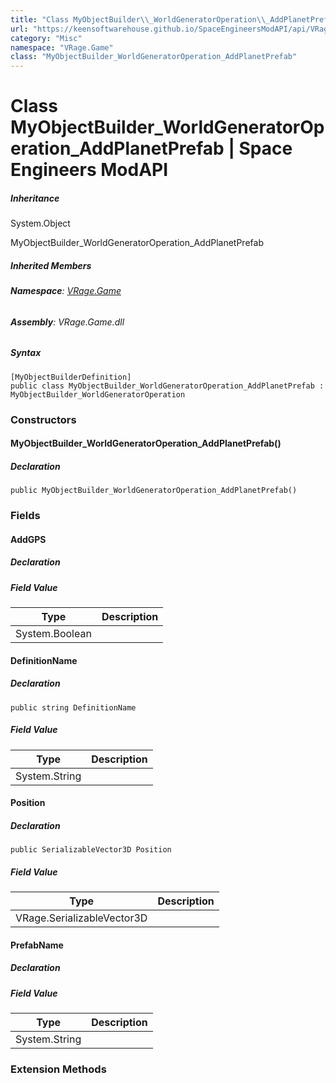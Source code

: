 ```yaml
---
title: "Class MyObjectBuilder\\_WorldGeneratorOperation\\_AddPlanetPrefab"
url: "https://keensoftwarehouse.github.io/SpaceEngineersModAPI/api/VRage.Game.MyObjectBuilder_WorldGeneratorOperation_AddPlanetPrefab.html"
category: "Misc"
namespace: "VRage.Game"
class: "MyObjectBuilder_WorldGeneratorOperation_AddPlanetPrefab"
---
```


# Class MyObjectBuilder\_WorldGeneratorOperation\_AddPlanetPrefab | Space Engineers ModAPI

##### Inheritance

System.Object

MyObjectBuilder\_WorldGeneratorOperation\_AddPlanetPrefab

##### Inherited Members

###### **Namespace**: [VRage.Game](https://keensoftwarehouse.github.io/SpaceEngineersModAPI/api/VRage.Game.html)

###### **Assembly**: VRage.Game.dll

##### Syntax

```
[MyObjectBuilderDefinition]
public class MyObjectBuilder_WorldGeneratorOperation_AddPlanetPrefab : MyObjectBuilder_WorldGeneratorOperation
```

### [](#constructors)Constructors

#### [](#VRage_Game_MyObjectBuilder_WorldGeneratorOperation_AddPlanetPrefab__ctor)MyObjectBuilder\_WorldGeneratorOperation\_AddPlanetPrefab()

##### Declaration

```
public MyObjectBuilder_WorldGeneratorOperation_AddPlanetPrefab()
```

### [](#fields)Fields

#### [](#VRage_Game_MyObjectBuilder_WorldGeneratorOperation_AddPlanetPrefab_AddGPS)AddGPS

##### Declaration

##### Field Value

| Type | Description |
| --- | --- |
| System.Boolean |     |

#### [](#VRage_Game_MyObjectBuilder_WorldGeneratorOperation_AddPlanetPrefab_DefinitionName)DefinitionName

##### Declaration

```
public string DefinitionName
```

##### Field Value

| Type | Description |
| --- | --- |
| System.String |     |

#### [](#VRage_Game_MyObjectBuilder_WorldGeneratorOperation_AddPlanetPrefab_Position)Position

##### Declaration

```
public SerializableVector3D Position
```

##### Field Value

| Type | Description |
| --- | --- |
| VRage.SerializableVector3D |     |

#### [](#VRage_Game_MyObjectBuilder_WorldGeneratorOperation_AddPlanetPrefab_PrefabName)PrefabName

##### Declaration

##### Field Value

| Type | Description |
| --- | --- |
| System.String |     |

### [](#extensionmethods)Extension Methods